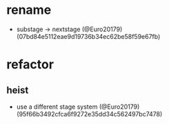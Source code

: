 # rename

* substage -> nextstage (@Euro20179) (07bd84e5112eae9d19736b34ec62be58f59e67fb)


# refactor

## heist

* use a different stage system (@Euro20179) (95f66b3492cfca6f9272e35dd34c562497bc7478)


